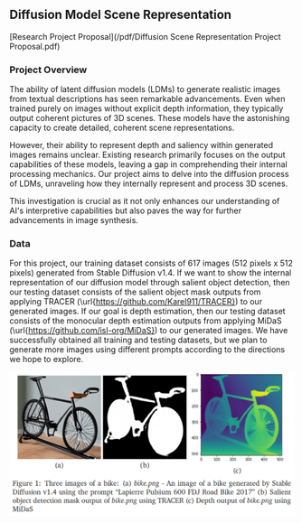 ## Diffusion Model Scene Representation 

[Research Project Proposal](/pdf/Diffusion Scene Representation Project Proposal.pdf)

### Project Overview

The ability of latent diffusion models (LDMs) to generate realistic images from textual descriptions has seen remarkable advancements. Even when trained purely on images without explicit depth information, they typically output coherent pictures of 3D scenes. These models have the astonishing capacity to create detailed, coherent scene representations. 

However, their ability to represent depth and saliency within generated images remains unclear. Existing research primarily focuses on the output capabilities of these models, leaving a gap in comprehending their internal processing mechanics. Our project aims to delve into the diffusion process of LDMs, unraveling how they internally represent and process 3D scenes. 

This investigation is crucial as it not only enhances our understanding of AI's interpretive capabilities but also paves the way for further advancements in image synthesis. 

### Data

For this project, our training dataset consists of 617 images (512 pixels x 512 pixels) generated from Stable Diffusion v1.4. If we want to show the internal representation of our diffusion model through salient object detection, then our testing dataset consists of the salient object mask outputs from applying TRACER (\url{https://github.com/Karel911/TRACER}) to our generated images. If our goal is depth estimation, then our testing dataset consists of the monocular depth estimation outputs from applying MiDaS (\url{https://github.com/isl-org/MiDaS}) to our generated images. We have successfully obtained all training and testing datasets, but we plan to generate more images using different prompts according to the directions we hope to explore.

<img src="images/bike figures.png?raw=true"/>
